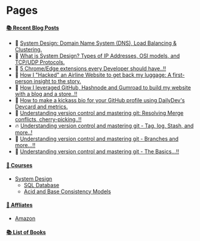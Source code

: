 # Pages

#### [📚 Recent Blog Posts](https://blog.nandankumar.info)
<!-- BLOGPOSTS:START -->
 - 🚀 [System Design: Domain Name System &lpar;DNS&rpar;, Load Balancing &amp; Clustering.](https://blog.nandankumar.info/system-design-domain-name-system-dns-load-balancing-clustering)
 - 🚀 [What is System Design? Types of IP Addresses, OSI models, and TCP/UDP Protocols.](https://blog.nandankumar.info/what-is-system-design-ip-osi-models-and-tcp-udp-protocols)
 - 🌮 [5 Chrome/Edge extensions every Developer should have..!!](https://blog.nandankumar.info/5-chrome-edge-extensions-every-developer-should-have)
 - 🚀 [How I &quot;Hacked&quot; an Airline Website to get back my luggage: A first-person insight to the story.](https://blog.nandankumar.info/how-i-hacked-an-airline-website-to-get-back-my-luggage-a-first-person-insight-to-the-story)
 - 💯 [How I leveraged GitHub, Hashnode and Gumroad to build my website with a blog and a store..!!](https://blog.nandankumar.info/how-i-leveraged-github-hashnode-and-gumroad-to-build-my-website-with-a-blog-and-a-store)
 - 🌮 [How to make a kickass bio for your GitHub profile using DailyDev&#39;s Devcard and metrics.](https://blog.nandankumar.info/how-to-make-a-kickass-bio-for-your-github-profile-using-dailydevs-devcard-and-metrics)
 - 💫 [Understanding version control and mastering git: Resolving  Merge conflicts, cherry-picking..!!](https://blog.nandankumar.info/understanding-version-control-and-mastering-git-resolving-merge-conflicts-cherry-picking)
 - 🔥 [Understanding version control and mastering git - Tag, log, Stash, and more..!](https://blog.nandankumar.info/understanding-version-control-and-mastering-git-tag-log-stash-and-more)
 - 🚀 [Understanding version control and mastering git - Branches and more...!!](https://blog.nandankumar.info/understanding-version-control-and-mastering-git-branches-and-more)
 - 💫 [Understanding version control and mastering git - The Basics...!!](https://blog.nandankumar.info/understanding-version-control-and-mastering-git-the-basics)<!-- BLOGPOSTS:END -->

#### [🚀 Courses](courses)

- [System Design](courses/system-design)
    - [SQL Database](courses/system-design/sql-databases)  
    - [Acid and Base Consistency Models](courses/system-design/acid-and-base-consistency-models)


#### [🚀 Affliates](affliates)

- [Amazon](affliates/amazon)

#### [📚 List of Books](books)
